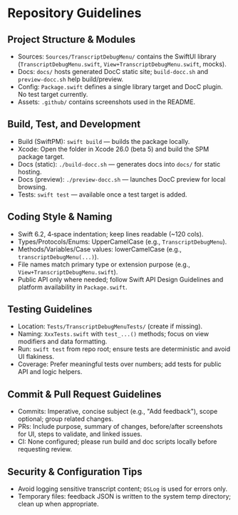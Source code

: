 # Repository Guidelines

## Project Structure & Modules
- Sources: `Sources/TranscriptDebugMenu/` contains the SwiftUI library (`TranscriptDebugMenu.swift`, `View+TranscriptDebugMenu.swift`, mocks).
- Docs: `docs/` hosts generated DocC static site; `build-docc.sh` and `preview-docc.sh` help build/preview.
- Config: `Package.swift` defines a single library target and DocC plugin. No test target currently.
- Assets: `.github/` contains screenshots used in the README.

## Build, Test, and Development
- Build (SwiftPM): `swift build` — builds the package locally.
- Xcode: Open the folder in Xcode 26.0 (beta 5) and build the SPM package target.
- Docs (static): `./build-docc.sh` — generates docs into `docs/` for static hosting.
- Docs (preview): `./preview-docc.sh` — launches DocC preview for local browsing.
- Tests: `swift test` — available once a test target is added.

## Coding Style & Naming
- Swift 6.2, 4‑space indentation; keep lines readable (~120 cols).
- Types/Protocols/Enums: UpperCamelCase (e.g., `TranscriptDebugMenu`).
- Methods/Variables/Case values: lowerCamelCase (e.g., `transcriptDebugMenu(...)`).
- File names match primary type or extension purpose (e.g., `View+TranscriptDebugMenu.swift`).
- Public API only where needed; follow Swift API Design Guidelines and platform availability in `Package.swift`.

## Testing Guidelines
- Location: `Tests/TranscriptDebugMenuTests/` (create if missing).
- Naming: `XxxTests.swift` with `test_...()` methods; focus on view modifiers and data formatting.
- Run: `swift test` from repo root; ensure tests are deterministic and avoid UI flakiness.
- Coverage: Prefer meaningful tests over numbers; add tests for public API and logic helpers.

## Commit & Pull Request Guidelines
- Commits: Imperative, concise subject (e.g., "Add feedback"), scope optional; group related changes.
- PRs: Include purpose, summary of changes, before/after screenshots for UI, steps to validate, and linked issues.
- CI: None configured; please run build and doc scripts locally before requesting review.

## Security & Configuration Tips
- Avoid logging sensitive transcript content; `OSLog` is used for errors only.
- Temporary files: feedback JSON is written to the system temp directory; clean up when appropriate.
